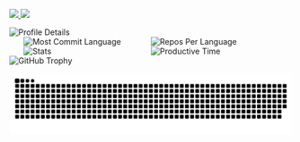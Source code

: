 <p align="left">
  <a href="https://github.com/joeaelkhoury">
    <img height="20" src="https://komarev.com/ghpvc/?username=joeaelkhoury" />
  </a>
  <a href="https://github.com/joeaelkhoury">
    <img height="20" src="https://img.shields.io/github/followers/joeaelkhoury?label=follower&logo=github&style=flat" />
  </a>
</p>

<img src="http://github-profile-summary-cards.vercel.app/api/cards/profile-details?username=joeaelkhoury&theme=github" alt="Profile Details"/>
<div style="display: flex; justify-content: center;">
    <img src="http://github-profile-summary-cards.vercel.app/api/cards/most-commit-language?username=joeaelkhoury&theme=github" alt="Most Commit Language" style="width: 45%;"/>
    <img src="http://github-profile-summary-cards.vercel.app/api/cards/repos-per-language?username=joeaelkhoury&theme=github" alt="Repos Per Language" style="width: 45%;"/>
</div>

<div style="display: flex; justify-content: center;">
    <img src="http://github-profile-summary-cards.vercel.app/api/cards/stats?username=joeaelkhoury&theme=github" alt="Stats" style="width: 45%;"/>
    <img src="http://github-profile-summary-cards.vercel.app/api/cards/productive-time?username=joeaelkhoury&theme=github&utcOffset=9" alt="Productive Time" style="width: 45%;"/>
</div>

<!-- GitHub Trophy -->
<img src="https://github-profile-trophy.vercel.app/?username=joeaelkhoury&theme=github" alt="GitHub Trophy"/>

![](https://raw.githubusercontent.com/joeaelkhoury/joeaelkhoury/output/github-contribution-grid-snake.svg)
